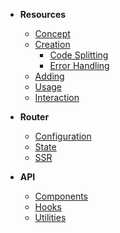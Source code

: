 - **Resources**

  - [Concept](/resources/concept.md)
  - [Creation](/resources/creation.md)
    - [Code Splitting](/resources/creation/code-splitting.md)
    - [Error Handling](/resources/creation/error-handling.md)
  - [Adding](/resources/adding.md)
  - [Usage](/resources/usage.md)
  - [Interaction](/resources/interaction.md)

* **Router**

  - [Configuration](/router/configuration.md)
  - [State](/router/state.md)
  - [SSR](/router/ssr.md)

* **API**

  - [Components](/api/components.md)
  - [Hooks](/api/hooks.md)
  - [Utilities](/api/utilities.md)
